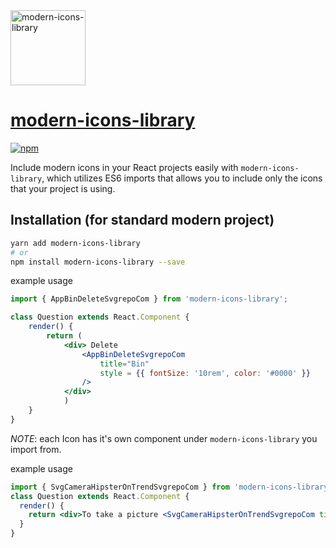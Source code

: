 <img src="https://avatars.githubusercontent.com/u/54020604?s=200&v=4" width="120" alt="modern-icons-library" >

# [modern-icons-library](https://github.com/aexol-studio/mil)

[![npm][npm-image]][npm-url]

[npm-image]: https://img.shields.io/npm/v/modern-icons-library.svg?style=flat-square
[npm-url]: https://www.npmjs.com/package/modern-icons-library

Include modern icons in your React projects easily with `modern-icons-library`, which utilizes ES6 imports that allows you to include only the icons that your project is using.

## Installation (for standard modern project)

```bash
yarn add modern-icons-library
# or
npm install modern-icons-library --save
```

example usage

```jsx
import { AppBinDeleteSvgrepoCom } from 'modern-icons-library';

class Question extends React.Component {
    render() {
        return (
            <div> Delete 
                <AppBinDeleteSvgrepoCom 
                    title="Bin"
                    style = {{ fontSize: '10rem', color: '#0000' }}
                /> 
            </div>
            )
    }
}
```

*NOTE*: each Icon has it's own component under `modern-icons-library` you import from.


example usage

```jsx
import { SvgCameraHipsterOnTrendSvgrepoCom } from 'modern-icons-library';
class Question extends React.Component {
  render() {
    return <div>To take a picture <SvgCameraHipsterOnTrendSvgrepoCom title = 'Camera' style = {{ fontSize: '10rem' }}/> </div>
  }
}
```

